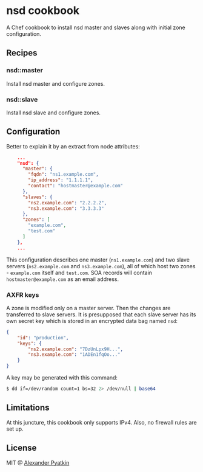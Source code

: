# nsd cookbook

A Chef cookbook to install nsd master and slaves along with initial zone configuration.

## Recipes

### nsd::master

Install nsd master and configure zones.

### nsd::slave

Install nsd slave and configure zones.

## Configuration

Better to explain it by an extract from node attributes:

```json
    ...
    "nsd": {
      "master": {
        "fqdn": "ns1.example.com",
        "ip_address": "1.1.1.1",
        "contact": "hostmaster@example.com"
      },
      "slaves": {
        "ns2.example.com": "2.2.2.2",
        "ns3.example.com": "3.3.3.3"
      },
      "zones": [
        "example.com",
        "test.com"
      ]
    },
    ...
```

This configuration describes one master (`ns1.example.com`) and two slave servers (`ns2.example.com` and `ns3.example.com`), all of which host two zones - `example.com` itself and `test.com`. SOA records will contain `hostmaster@example.com` as an email address.

### AXFR keys

A zone is modified only on a master server. Then the changes are transferred to slave servers. It is presupposed that each slave server has its own secret key which is stored in an encrypted data bag named `nsd`:

```json
{
    "id": "production",
    "keys": {
        "ns2.example.com": "7DzUnLpx9H...",
        "ns3.example.com": "1ADEn1fqOo..."
    }
}
```

A key may be generated with this command:

```sh
$ dd if=/dev/random count=1 bs=32 2> /dev/null | base64
```

## Limitations
At this juncture, this cookbook only supports IPv4. Also, no firewall rules are set up.

## License
MIT @ [Alexander Pyatkin](https://github.com/aspyatkin)
